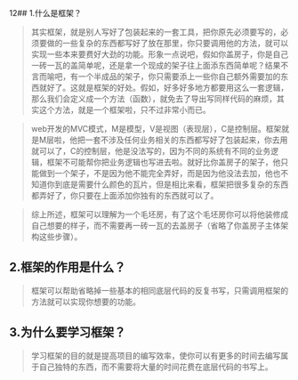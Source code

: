 12## 1.什么是框架？

> 其实框架，就是别人写好了包装起来的一套工具，把你原先必须要写的，必须要做的一些复杂的东西都写好了放在那里，你只要调用他的方法，就可以实现一些本来要费好大劲的功能。形象一点说吧，假如你盖房子，你是自己一砖一瓦的盖简单呢，还是拿一个现成的架子往上面添东西简单呢？结果不言而喻吧，有一个半成品的架子，你只需要添上一些你自己额外需要加的东西就好了。这就是框架的好处。假如，好多好多地方都要用这么一套逻辑，那么我们会定义成一个方法（函数），就免去了导出写同样代码的麻烦，其实这个方法，就是一个框架啦，只不过非常小而已。

> web开发的MVC模式，M是模型，V是视图（表现层），C是控制层。框架就是M层啦，他把一套不涉及任何业务相关的东西都写好了包装起来，你去用就可以了，C的控制层，他是没法写的，因为不同的系统有不同的业务逻辑，框架不可能帮你把业务逻辑也写进去啦。就好比你盖房子的架子，他只能做到一个架子，不是因为他不能完全弄好，而是因为他没法去加，他也不知道你到底是需要什么颜色的瓦片，但是相比来看，框架把很多复杂的东西都弄好了，你只要在上面添加你独有的东西就可以了。

> 综上所述，框架可以理解为一个毛坯房，有了这个毛坯房你可以将他装修成自己想要的样子，而不需要再一砖一瓦的去盖房子（省略了你盖房子主体架构这些步骤）。
## 2.框架的作用是什么？
> 框架可以帮助省略掉一些基本的相同底层代码的反复书写，只需调用框架的方法就可以实现你想要的功能。

## 3.为什么要学习框架？

> 学习框架的目的就是提高项目的编写效率，使你可以有更多的时间去编写属于自己独特的东西，而不需要将大量的时间花费在底层代码的书写上。